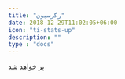 ```yaml
---
title: "رگرسیون"
date: 2018-12-29T11:02:05+06:00
icon: "ti-stats-up"
description: ""
type : "docs"
---
```


پر خواهد شد